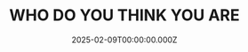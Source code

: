 ---
date: 2025-02-09T00:00:00.000Z
description: A collage by @aaronehankins mounted in a black frame
draft: false
icon: 2025-02-09-who-do-you-think-you-are.webp
language: en
title: WHO DO YOU THINK YOU ARE
link: https://www.instagram.com/p/DF04LSGyGvh/?img_index=2
alt: A photo of the collage that features the word "jet" twice, it is resting on a black cutting mat.

---